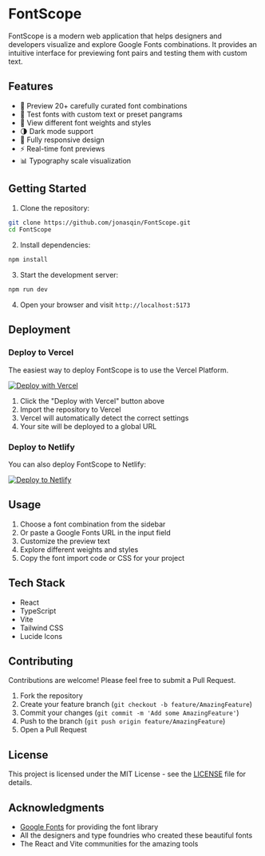 # FontScope

FontScope is a modern web application that helps designers and developers visualize and explore Google Fonts combinations. It provides an intuitive interface for previewing font pairs and testing them with custom text.

## Features

- 🎨 Preview 20+ carefully curated font combinations
- 📝 Test fonts with custom text or preset pangrams
- 🎯 View different font weights and styles
- 🌗 Dark mode support
- 📱 Fully responsive design
- ⚡ Real-time font previews
- 📊 Typography scale visualization

## Getting Started

1. Clone the repository:
```bash
git clone https://github.com/jonasqin/FontScope.git
cd FontScope
```

2. Install dependencies:
```bash
npm install
```

3. Start the development server:
```bash
npm run dev
```

4. Open your browser and visit `http://localhost:5173`

## Deployment

### Deploy to Vercel

The easiest way to deploy FontScope is to use the Vercel Platform.

[![Deploy with Vercel](https://vercel.com/button)](https://vercel.com/new/clone?repository-url=https%3A%2F%2Fgithub.com%2Fjonasqin%2FFontScope)

1. Click the "Deploy with Vercel" button above
2. Import the repository to Vercel
3. Vercel will automatically detect the correct settings
4. Your site will be deployed to a global URL

### Deploy to Netlify

You can also deploy FontScope to Netlify:

[![Deploy to Netlify](https://www.netlify.com/img/deploy/button.svg)](https://app.netlify.com/start/deploy?repository=https://github.com/jonasqin/FontScope)

## Usage

1. Choose a font combination from the sidebar
2. Or paste a Google Fonts URL in the input field
3. Customize the preview text
4. Explore different weights and styles
5. Copy the font import code or CSS for your project

## Tech Stack

- React
- TypeScript
- Vite
- Tailwind CSS
- Lucide Icons

## Contributing

Contributions are welcome! Please feel free to submit a Pull Request.

1. Fork the repository
2. Create your feature branch (`git checkout -b feature/AmazingFeature`)
3. Commit your changes (`git commit -m 'Add some AmazingFeature'`)
4. Push to the branch (`git push origin feature/AmazingFeature`)
5. Open a Pull Request

## License

This project is licensed under the MIT License - see the [LICENSE](LICENSE) file for details.

## Acknowledgments

- [Google Fonts](https://fonts.google.com/) for providing the font library
- All the designers and type foundries who created these beautiful fonts
- The React and Vite communities for the amazing tools